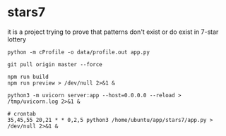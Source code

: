 # stars7

it is a project trying to prove that patterns don't exist or do exist in 7-star lottery


```shell
python -m cProfile -o data/profile.out app.py
```

```shell
git pull origin master --force
```

```shell
npm run build
npm run preview > /dev/null 2>&1 &

python3 -m uvicorn server:app --host=0.0.0.0 --reload > /tmp/uvicorn.log 2>&1 &
```

```shell
# crontab
35,45,55 20,21 * * 0,2,5 python3 /home/ubuntu/app/stars7/app.py > /dev/null 2>&1 &
```